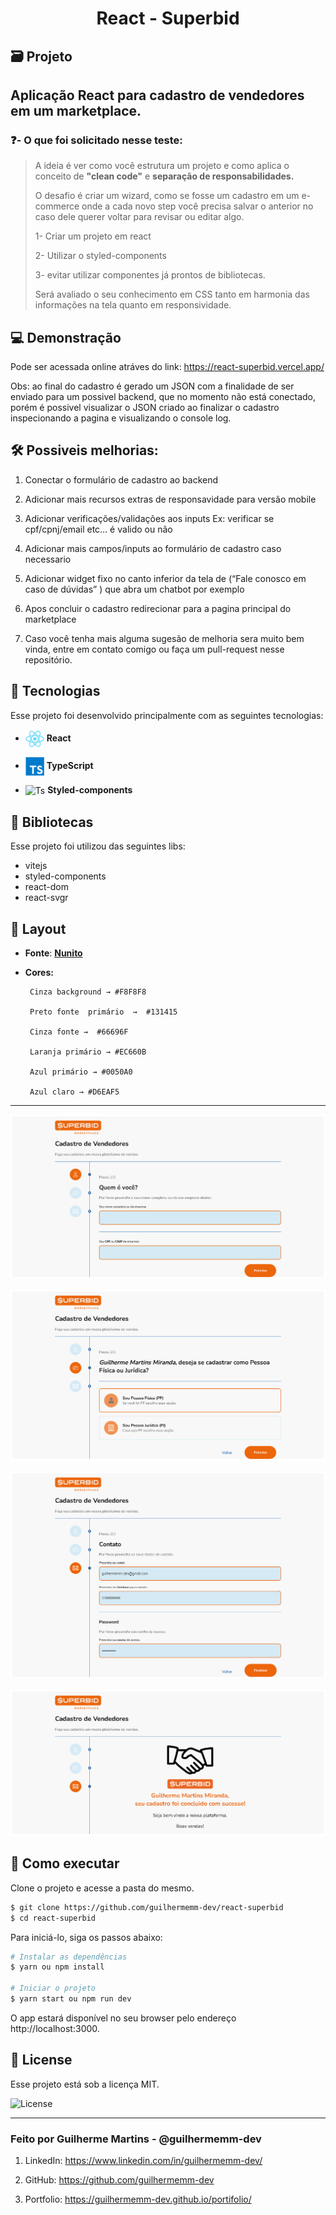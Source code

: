 


<h1 align="center">
    React - Superbid
</h1>



## 🗃 Projeto



## Aplicação React para cadastro de vendedores em um marketplace.

### ❓- O que foi solicitado nesse teste:

> A ideia é ver como você estrutura um projeto e como aplica o conceito de
> **"clean code"** e **separação de responsabilidades.**
> 
> O desafio é criar um wizard, como se fosse um cadastro em um
> e-commerce onde a cada novo step você precisa salvar o anterior no
> caso dele querer voltar para revisar ou editar algo.
> 
> 1- Criar um projeto em react
> 
> 2- Utilizar o  styled-components
> 
> 3- evitar utilizar componentes já prontos de bibliotecas.
> 
> 
> 
> Será avaliado o seu conhecimento em CSS tanto em harmonia das
> informações na tela quanto em responsividade.

## 💻 Demonstração

Pode ser acessada online atráves do link:
https://react-superbid.vercel.app/

Obs: ao final do cadastro é gerado um JSON com a finalidade de ser enviado para um possivel backend, que no momento não está conectado, porém é possivel visualizar o JSON criado ao finalizar o cadastro inspecionando a pagina e visualizando o console log.


## 🛠 Possiveis melhorias:

 1. Conectar o formulário de cadastro ao backend
 
 2. Adicionar mais recursos extras de responsavidade para versão mobile

 3. Adicionar verificações/validações aos inputs
 Ex:  verificar se cpf/cpnj/email etc… é valido   ou não

 4. Adicionar mais campos/inputs ao formulário de cadastro caso necessario

 5. Adicionar widget  fixo no canto inferior da tela de  (“Fale conosco em caso de dúvidas” ) que abra um chatbot por exemplo

 6. Apos concluir o cadastro redirecionar para a pagina principal do  marketplace
 
 8. Caso você tenha mais alguma sugesão de melhoria sera muito bem vinda, entre em contato comigo ou faça um pull-request nesse repositório.
 
## 🧪 Tecnologias

Esse projeto foi desenvolvido principalmente com as seguintes tecnologias:

- <img align="center" alt="React" height="30" width="30" src="https://raw.githubusercontent.com/devicons/devicon/master/icons/react/react-original.svg"> **React**

-  <img align="center" alt="Ts" height="30" width="30" src="https://raw.githubusercontent.com/devicons/devicon/master/icons/typescript/typescript-plain.svg">  **TypeScript**
- <img align="center" alt="Ts" height="30" width="30" src="https://cdn-media-1.freecodecamp.org/images/1*p1TndLk3UsGPBsM7qHPZIw.png">  **Styled-components**

## 📕 Bibliotecas

Esse projeto foi utilizou das seguintes libs:

- vitejs
- styled-components
- react-dom
- react-svgr




## 🔖 Layout

- **Fonte**: **[Nunito](https://fonts.google.com/specimen/Nunito)** 

 - **Cores:**

		
		Cinza background → #F8F8F8

		Preto fonte  primário  →  #131415

		Cinza fonte →  #66696F

		Laranja primário → #EC660B

		Azul primário → #0050A0

		Azul claro → #D6EAF5
<hr/>


<p align="center">
    <img alt="FormStep1" src="/public/imgs/step1.png" />
</p>
<p align="center">
    <img alt="FormStep2" src="/public/imgs/step2.png" />
</p>
<p align="center">
    <img alt="FormStep3" src="/public/imgs/step3.png" />
</p>
<p align="center">
    <img alt="FormStep4" src="/public/imgs/step4.png" />
</p>

## 🚀 Como executar

Clone o projeto e acesse a pasta do mesmo.

```bash
$ git clone https://github.com/guilhermemm-dev/react-superbid
$ cd react-superbid
```

Para iniciá-lo, siga os passos abaixo:
```bash
# Instalar as dependências
$ yarn ou npm install

# Iniciar o projeto
$ yarn start ou npm run dev
```
O app estará disponível no seu browser pelo endereço http://localhost:3000.



## 📝 License

Esse projeto está sob a licença MIT.  

  <img  src="https://img.shields.io/static/v1?label=license&message=MIT&color=8257E5&labelColor=000000" alt="License">   
</p>


<hr/>

  

<h3> Feito por Guilherme Martins - @guilhermemm-dev </h3>

  

 1. LinkedIn: https://www.linkedin.com/in/guilhermemm-dev/

 2. GitHub: https://github.com/guilhermemm-dev

 3. Portfolio: https://guilhermemm-dev.github.io/portifolio/

